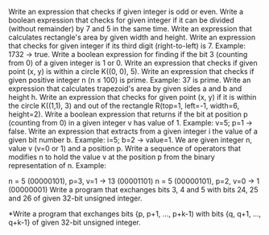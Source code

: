 Write an expression that checks if given integer is odd or even.
Write a boolean expression that checks for given integer if it can be divided (without remainder) by 7 and 5 in the same time.
Write an expression that calculates rectangle's area by given width and height.
Write an expression that checks for given integer if its third digit (right-to-left) is 7. Example: 1732 -> true.
Write a boolean expression for finding if the bit 3 (counting from 0) of a given integer is 1 or 0.
Write an expression that checks if given point (x, y) is within a circle K((0, 0), 5).
Write an expression that checks if given positive integer n (n ≤ 100) is prime. Example: 37 is prime.
Write an expression that calculates trapezoid's area by given sides a and b and height h.
Write an expression that checks for given point (x, y) if it is within the circle K((1,1), 3) and out of the rectangle R(top=1, left=-1, width=6, height=2).
Write a boolean expression that returns if the bit at position p (counting from 0) in a given integer v has value of 1. Example: v=5; p=1 -> false.
Write an expression that extracts from a given integer i the value of a given bit number b. Example: i=5; b=2 -> value=1.
We are given integer n, value v (v=0 or 1) and a position p. Write a sequence of operators that modifies n to hold the value v at the position p from the binary representation of n. Example:

n = 5 (00000101), p=3, v=1 -> 13 (00001101)
n = 5 (00000101), p=2, v=0 ->  1 (00000001)
Write a program that exchanges bits 3, 4 and 5 with bits 24, 25 and 26 of given 32-bit unsigned integer.

*Write a program that exchanges bits {p, p+1, …, p+k-1) with bits {q, q+1, …, q+k-1} of given 32-bit unsigned integer.
